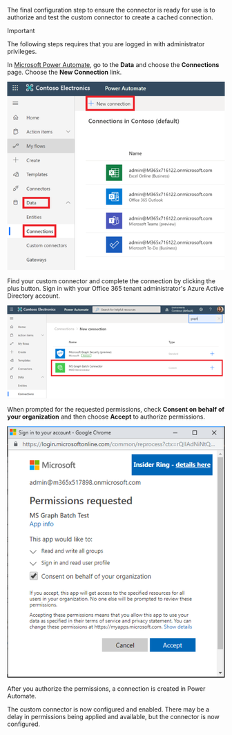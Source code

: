 <!-- markdownlint-disable MD002 MD041 -->

The final configuration step to ensure the connector is ready for use is to authorize and test the custom connector to create a cached connection.

> [!IMPORTANT]
> The following steps requires that you are logged in with administrator privileges.

In [Microsoft Power Automate](https://flow.microsoft.com), go to the **Data** and choose the **Connections** page. Choose the **New Connection** link.

![A screen shot of the New connection button](./images/new-connection.png)

Find your custom connector and complete the connection by clicking the plus button. Sign in with your Office 365 tenant administrator's Azure Active Directory account.

![A screen shot of the connections list](./images/connection-sign-in.png)

When prompted for the requested permissions, check **Consent on behalf of your organization** and then choose **Accept** to authorize permissions.

![A screen shot of the consent prompt](./images/consent-prompt.png)

After you authorize the permissions, a connection is created in Power Automate.

The custom connector is now configured and enabled. There may be a delay in permissions being applied and available, but the connector is now configured.
